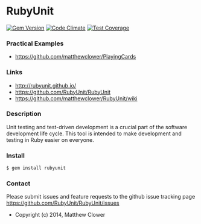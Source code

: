 RubyUnit
========

[![Gem Version](https://badge.fury.io/rb/rubyunit.svg)](http://badge.fury.io/rb/rubyunit)
[![Code Climate](https://codeclimate.com/github/RubyUnit/RubyUnit/badges/gpa.svg)](https://codeclimate.com/github/RubyUnit/RubyUnit)
[![Test Coverage](https://codeclimate.com/github/RubyUnit/RubyUnit/badges/coverage.svg)](https://codeclimate.com/github/RubyUnit/RubyUnit)

### Practical Examples
* https://github.com/matthewclower/PlayingCards

### Links
* http://rubyunit.github.io/
* https://github.com/RubyUnit/RubyUnit
* https://github.com/matthewclower/RubyUnit/wiki

### Description

Unit testing and test-driven development is a crucial part of the software
development life cycle. This tool is intended to make development and
testing in Ruby easier on everyone.

### Install

```bash
$ gem install rubyunit
```

### Contact
Please submit issues and feature requests to the github issue tracking page
https://github.com/RubyUnit/RubyUnit/issues


* Copyright (c) 2014, Matthew Clower
